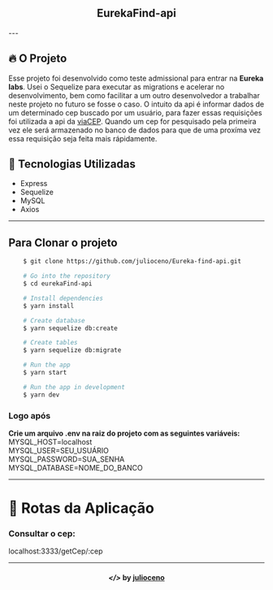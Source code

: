 <div align="center">
    <h2>EurekaFind-api</h2>
</div>
---

## 🔥 O Projeto

Esse projeto foi desenvolvido como teste admissional para entrar na **Eureka labs**. Usei o Sequelize para executar as migrations e acelerar no desenvolvimento, bem como facilitar a um outro desenvolvedor a trabalhar neste projeto no futuro se fosse o caso.
O intuito da api é informar dados de um determinado cep buscado por um usuário, para fazer essas requisições foi utilizada a api da <a href="https://viacep.com.br/" target="_blank">viaCEP</a>. 
Quando um cep for pesquisado pela primeira vez ele será armazenado no banco de dados para que de uma proxíma vez essa requisição seja feita mais rápidamente.

## 🚀 Tecnologias Utilizadas

- Express
- Sequelize
- MySQL
- Axios

---

## Para Clonar o projeto

```bash
    $ git clone https://github.com/julioceno/Eureka-find-api.git

    # Go into the repository
    $ cd eurekaFind-api

    # Install dependencies
    $ yarn install

    # Create database
    $ yarn sequelize db:create

    # Create tables
    $ yarn sequelize db:migrate

    # Run the app
    $ yarn start

    # Run the app in development
    $ yarn dev
```

### Logo após 
**Crie um arquivo .env na raiz do projeto com as seguintes variáveis:**
<br/>
MYSQL_HOST=localhost
<br/>
MYSQL_USER=SEU_USUÁRIO
<br/>
MYSQL_PASSWORD=SUA_SENHA
<br/>
MYSQL_DATABASE=NOME_DO_BANCO

---

# 📝 Rotas da Aplicação

### Consultar o cep:
localhost:3333/getCep/:cep

---

<h4 align="center"> <em>&lt;/&gt;</em> by <a href="https://github.com/julioceno" target="_blank">julioceno</a> </h4>
